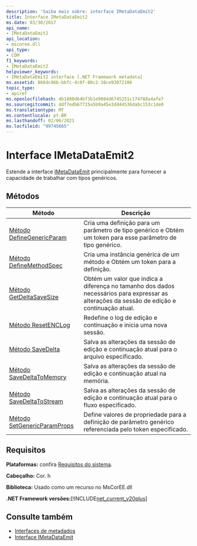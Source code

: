 ```yaml
---
description: 'Saiba mais sobre: interface IMetaDataEmit2'
title: Interface IMetaDataEmit2
ms.date: 03/30/2017
api_name:
- IMetaDataEmit2
api_location:
- mscoree.dll
api_type:
- COM
f1_keywords:
- IMetaDataEmit2
helpviewer_keywords:
- IMetaDataEmit2 interface [.NET Framework metadata]
ms.assetid: 866dc96b-bbfc-4c0f-80c2-38ce93072106
topic_type:
- apiref
ms.openlocfilehash: db1880d64bf3b1e9084d6745251c174788a4afe7
ms.sourcegitcommit: ddf7edb67715a5b9a45e3dd44536dabc153c1de0
ms.translationtype: MT
ms.contentlocale: pt-BR
ms.lasthandoff: 02/06/2021
ms.locfileid: "99745665"
---
```

# <a name="imetadataemit2-interface"></a>Interface IMetaDataEmit2

Estende a interface [IMetaDataEmit](imetadataemit-interface.md) principalmente para fornecer a capacidade de trabalhar com tipos genéricos.  
  
## <a name="methods"></a>Métodos  
  
|Método|Descrição|  
|------------|-----------------|  
|[Método DefineGenericParam](imetadataemit2-definegenericparam-method.md)|Cria uma definição para um parâmetro de tipo genérico e Obtém um token para esse parâmetro de tipo genérico.|  
|[Método DefineMethodSpec](imetadataemit2-definemethodspec-method.md)|Cria uma instância genérica de um método e Obtém um token para a definição.|  
|[Método GetDeltaSaveSize](imetadataemit2-getdeltasavesize-method.md)|Obtém um valor que indica a diferença no tamanho dos dados necessários para expressar as alterações da sessão de edição e continuação atual.|  
|[Método ResetENCLog](imetadataemit2-resetenclog-method.md)|Redefine o log de edição e continuação e inicia uma nova sessão.|  
|[Método SaveDelta](imetadataemit2-savedelta-method.md)|Salva as alterações da sessão de edição e continuação atual para o arquivo especificado.|  
|[Método SaveDeltaToMemory](imetadataemit2-savedeltatomemory-method.md)|Salva as alterações da sessão de edição e continuação atual na memória.|  
|[Método SaveDeltaToStream](imetadataemit2-savedeltatostream-method.md)|Salva as alterações da sessão de edição e continuação atual para o fluxo especificado.|  
|[Método SetGenericParamProps](imetadataemit2-setgenericparamprops-method.md)|Define valores de propriedade para a definição de parâmetro genérico referenciada pelo token especificado.|  
  
## <a name="requirements"></a>Requisitos  

 **Plataformas:** confira [Requisitos do sistema](../../get-started/system-requirements.md).  
  
 **Cabeçalho:** Cor. h  
  
 **Biblioteca:** Usado como um recurso no MsCorEE.dll  
  
 **.NET Framework versões:**[!INCLUDE[net_current_v20plus](../../../../includes/net-current-v20plus-md.md)]  
  
## <a name="see-also"></a>Consulte também

- [Interfaces de metadados](metadata-interfaces.md)
- [Interface IMetaDataEmit](imetadataemit-interface.md)
